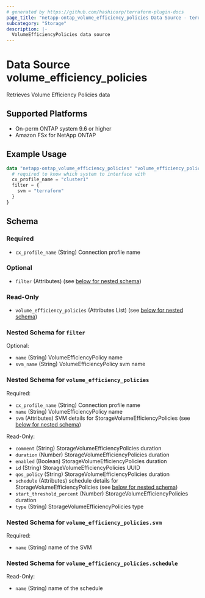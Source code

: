 ```yaml
---
# generated by https://github.com/hashicorp/terraform-plugin-docs
page_title: "netapp-ontap_volume_efficiency_policies Data Source - terraform-provider-netapp-ontap"
subcategory: "Storage"
description: |-
  VolumeEfficiencyPolicies data source
---
```


# Data Source volume_efficiency_policies
Retrieves Volume Efficiency Policies data

## Supported Platforms
* On-perm ONTAP system 9.6 or higher
* Amazon FSx for NetApp ONTAP

## Example Usage

```terraform
data "netapp-ontap_volume_efficiency_policies" "volume_efficiency_policies" {
  # required to know which system to interface with
  cx_profile_name = "cluster1"
  filter = {
    svm = "terraform"
  }
}
```

<!-- schema generated by tfplugindocs -->
## Schema

### Required

- `cx_profile_name` (String) Connection profile name

### Optional

- `filter` (Attributes) (see [below for nested schema](#nestedatt--filter))

### Read-Only

- `volume_efficiency_policies` (Attributes List) (see [below for nested schema](#nestedatt--volume_efficiency_policies))

<a id="nestedatt--filter"></a>
### Nested Schema for `filter`

Optional:

- `name` (String) VolumeEfficiencyPolicy name
- `svm_name` (String) VolumeEfficiencyPolicy svm name


<a id="nestedatt--volume_efficiency_policies"></a>
### Nested Schema for `volume_efficiency_policies`

Required:

- `cx_profile_name` (String) Connection profile name
- `name` (String) VolumeEfficiencyPolicy name
- `svm` (Attributes) SVM details for StorageVolumeEfficiencyPolicies (see [below for nested schema](#nestedatt--volume_efficiency_policies--svm))

Read-Only:

- `comment` (String) StorageVolumeEfficiencyPolicies duration
- `duration` (Number) StorageVolumeEfficiencyPolicies duration
- `enabled` (Boolean) StorageVolumeEfficiencyPolicies duration
- `id` (String) StorageVolumeEfficiencyPolicies UUID
- `qos_policy` (String) StorageVolumeEfficiencyPolicies duration
- `schedule` (Attributes) schedule details for StorageVolumeEfficiencyPolicies (see [below for nested schema](#nestedatt--volume_efficiency_policies--schedule))
- `start_threshold_percent` (Number) StorageVolumeEfficiencyPolicies duration
- `type` (String) StorageVolumeEfficiencyPolicies type

<a id="nestedatt--volume_efficiency_policies--svm"></a>
### Nested Schema for `volume_efficiency_policies.svm`

Required:

- `name` (String) name of the SVM


<a id="nestedatt--volume_efficiency_policies--schedule"></a>
### Nested Schema for `volume_efficiency_policies.schedule`

Read-Only:

- `name` (String) name of the schedule
